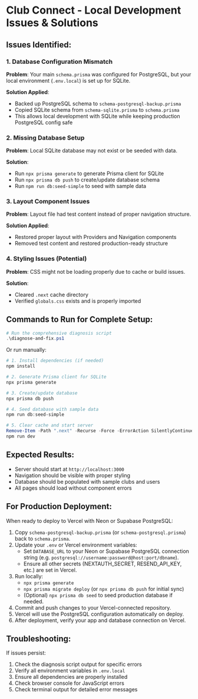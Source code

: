 # Club Connect - Local Development Issues & Solutions

## Issues Identified:

### 1. Database Configuration Mismatch
**Problem**: Your main `schema.prisma` was configured for PostgreSQL, but your local environment (`.env.local`) is set up for SQLite.

**Solution Applied**:
- Backed up PostgreSQL schema to `schema-postgresql-backup.prisma`
- Copied SQLite schema from `schema-sqlite.prisma` to `schema.prisma`
- This allows local development with SQLite while keeping production PostgreSQL config safe

### 2. Missing Database Setup
**Problem**: Local SQLite database may not exist or be seeded with data.

**Solution**:
- Run `npx prisma generate` to generate Prisma client for SQLite
- Run `npx prisma db push` to create/update database schema
- Run `npm run db:seed-simple` to seed with sample data

### 3. Layout Component Issues
**Problem**: Layout file had test content instead of proper navigation structure.

**Solution Applied**:
- Restored proper layout with Providers and Navigation components
- Removed test content and restored production-ready structure

### 4. Styling Issues (Potential)
**Problem**: CSS might not be loading properly due to cache or build issues.

**Solution**:
- Cleared `.next` cache directory
- Verified `globals.css` exists and is properly imported

## Commands to Run for Complete Setup:

```powershell
# Run the comprehensive diagnosis script
.\diagnose-and-fix.ps1
```

Or run manually:

```powershell
# 1. Install dependencies (if needed)
npm install

# 2. Generate Prisma client for SQLite
npx prisma generate

# 3. Create/update database
npx prisma db push

# 4. Seed database with sample data
npm run db:seed-simple

# 5. Clear cache and start server
Remove-Item -Path ".next" -Recurse -Force -ErrorAction SilentlyContinue
npm run dev
```

## Expected Results:
- Server should start at `http://localhost:3000`
- Navigation should be visible with proper styling
- Database should be populated with sample clubs and users
- All pages should load without component errors

## For Production Deployment:
When ready to deploy to Vercel with Neon or Supabase PostgreSQL:
1. Copy `schema-postgresql-backup.prisma` (or `schema-postgresql.prisma`) back to `schema.prisma`.
2. Update your `.env` or Vercel environment variables:
   - Set `DATABASE_URL` to your Neon or Supabase PostgreSQL connection string (e.g. `postgresql://username:password@host:port/dbname`).
   - Ensure all other secrets (NEXTAUTH_SECRET, RESEND_API_KEY, etc.) are set in Vercel.
3. Run locally:
   - `npx prisma generate`
   - `npx prisma migrate deploy` (or `npx prisma db push` for initial sync)
   - (Optional) `npx prisma db seed` to seed production database if needed.
4. Commit and push changes to your Vercel-connected repository.
5. Vercel will use the PostgreSQL configuration automatically on deploy.
6. After deployment, verify your app and database connection on Vercel.

## Troubleshooting:
If issues persist:
1. Check the diagnosis script output for specific errors
2. Verify all environment variables in `.env.local`
3. Ensure all dependencies are properly installed
4. Check browser console for JavaScript errors
5. Check terminal output for detailed error messages
